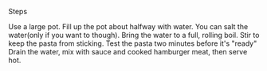 Steps

Use a large pot.
Fill up the pot about halfway with water.
You can salt the water(only if you want to though).
Bring the water to a full, rolling boil. 
Stir to keep the pasta from sticking. 
Test the pasta two minutes before it's "ready"
Drain the water, mix with sauce and cooked hamburger meat, then serve hot.